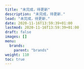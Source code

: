 ```yaml
---
title: "未完成，待更新"
description: "未完成，待更新."
lead: "未完成，待更新."
date: 2020-11-16T13:59:39+01:00
lastmod: 2020-11-16T13:59:39+01:00
draft: false
images: []
menu:
  brands:
    parent: "brands"
weight: 110
toc: true
---
```


